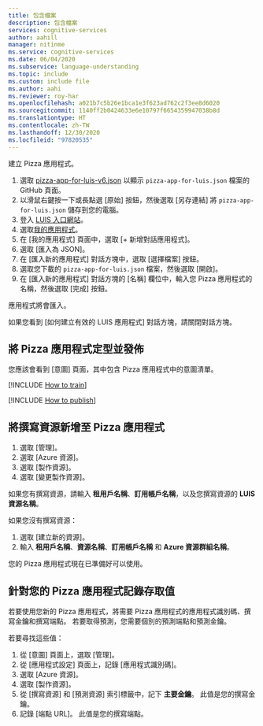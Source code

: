 ```yaml
---
title: 包含檔案
description: 包含檔案
services: cognitive-services
author: aahill
manager: nitinme
ms.service: cognitive-services
ms.date: 06/04/2020
ms.subservice: language-understanding
ms.topic: include
ms.custom: include file
ms.author: aahi
ms.reviewer: roy-har
ms.openlocfilehash: a021b7c5b26e1bca1e3f623ad762c2f3ee8d6020
ms.sourcegitcommit: 1140ff2b0424633e6e10797f6654359947038b8d
ms.translationtype: HT
ms.contentlocale: zh-TW
ms.lasthandoff: 12/30/2020
ms.locfileid: "97820535"
---
```

建立 Pizza 應用程式。

1. 選取 [pizza-app-for-luis-v6.json](https://github.com/Azure-Samples/cognitive-services-sample-data-files/blob/master/luis/apps/pizza-app-for-luis-v6.json) 以顯示 `pizza-app-for-luis.json` 檔案的 GitHub 頁面。
1. 以滑鼠右鍵按一下或長點選 [原始] 按鈕，然後選取 [另存連結] 將 `pizza-app-for-luis.json` 儲存到您的電腦。
1. 登入 [LUIS 入口網站](https://www.luis.ai)。
1. 選取[我的應用程式](https://www.luis.ai/applications)。
1. 在 [我的應用程式] 頁面中，選取 [+ 新增對話應用程式]。
1. 選取 [匯入為 JSON]。
1. 在 [匯入新的應用程式] 對話方塊中，選取 [選擇檔案] 按鈕。
1. 選取您下載的 `pizza-app-for-luis.json` 檔案，然後選取 [開啟]。
1. 在 [匯入新的應用程式] 對話方塊的 [名稱] 欄位中，輸入您 Pizza 應用程式的名稱，然後選取 [完成] 按鈕。

應用程式將會匯入。

如果您看到 [如何建立有效的 LUIS 應用程式] 對話方塊，請關閉對話方塊。

## <a name="train-and-publish-the-pizza-app"></a>將 Pizza 應用程式定型並發佈

您應該會看到 [意圖] 頁面，其中包含 Pizza 應用程式中的意圖清單。

[!INCLUDE [How to train](howto-train.md)]

[!INCLUDE [How to publish](howto-publish.md)]

## <a name="add-an-authoring-resource-to-the-pizza-app"></a>將撰寫資源新增至 Pizza 應用程式

1. 選取 [管理]。
1. 選取 [Azure 資源]。
1. 選取 [製作資源]。
1. 選取 [變更製作資源]。

如果您有撰寫資源，請輸入 **租用戶名稱**、**訂用帳戶名稱**，以及您撰寫資源的 **LUIS 資源名稱**。

如果您沒有撰寫資源：

1. 選取 [建立新的資源]。
1. 輸入 **租用戶名稱**、**資源名稱**、**訂用帳戶名稱** 和 **Azure 資源群組名稱**。

您的 Pizza 應用程式現在已準備好可以使用。

## <a name="record-the-access-values-for-your-pizza-app"></a>針對您的 Pizza 應用程式記錄存取值

若要使用您新的 Pizza 應用程式，將需要 Pizza 應用程式的應用程式識別碼、撰寫金鑰和撰寫端點。 若要取得預測，您需要個別的預測端點和預測金鑰。

若要尋找這些值：

1. 從 [意圖] 頁面上，選取 [管理]。
1. 從 [應用程式設定] 頁面上，記錄 [應用程式識別碼]。
1. 選取 [Azure 資源]。
1. 選取 [製作資源]。
1. 從 [撰寫資源] 和 [預測資源] 索引標籤中，記下 **主要金鑰**。 此值是您的撰寫金鑰。
1. 記錄 [端點 URL]。 此值是您的撰寫端點。

